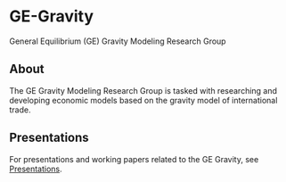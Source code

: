 # GE-Gravity
General Equilibrium (GE) Gravity Modeling Research Group

## About
The GE Gravity Modeling Research Group is tasked with researching and developing economic models based on the gravity model of international trade.

## Presentations
For presentations and working papers related to the GE Gravity, see [Presentations](https://github.com/USITC/GE-Gravity/tree/master/Presentations).
